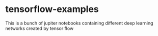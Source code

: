 # tensorflow-examples
This is a bunch of jupiter notebooks containing different deep learning networks created by tensor flow
